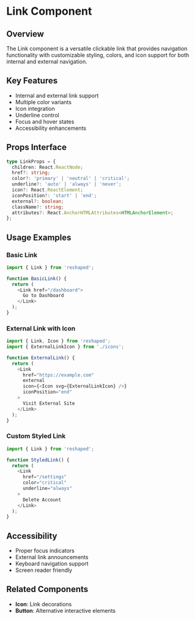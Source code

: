 # Link Component

## Overview
The Link component is a versatile clickable link that provides navigation functionality with customizable styling, colors, and icon support for both internal and external navigation.

## Key Features
- Internal and external link support
- Multiple color variants
- Icon integration
- Underline control
- Focus and hover states
- Accessibility enhancements

## Props Interface
```typescript
type LinkProps = {
  children: React.ReactNode;
  href?: string;
  color?: 'primary' | 'neutral' | 'critical';
  underline?: 'auto' | 'always' | 'never';
  icon?: React.ReactElement;
  iconPosition?: 'start' | 'end';
  external?: boolean;
  className?: string;
  attributes?: React.AnchorHTMLAttributes<HTMLAnchorElement>;
};
```

## Usage Examples

### Basic Link
```typescript
import { Link } from 'reshaped';

function BasicLink() {
  return (
    <Link href="/dashboard">
      Go to Dashboard
    </Link>
  );
}
```

### External Link with Icon
```typescript
import { Link, Icon } from 'reshaped';
import { ExternalLinkIcon } from './icons';

function ExternalLink() {
  return (
    <Link 
      href="https://example.com" 
      external
      icon={<Icon svg={ExternalLinkIcon} />}
      iconPosition="end"
    >
      Visit External Site
    </Link>
  );
}
```

### Custom Styled Link
```typescript
import { Link } from 'reshaped';

function StyledLink() {
  return (
    <Link 
      href="/settings"
      color="critical"
      underline="always"
    >
      Delete Account
    </Link>
  );
}
```

## Accessibility
- Proper focus indicators
- External link announcements
- Keyboard navigation support
- Screen reader friendly

## Related Components
- **Icon**: Link decorations
- **Button**: Alternative interactive elements